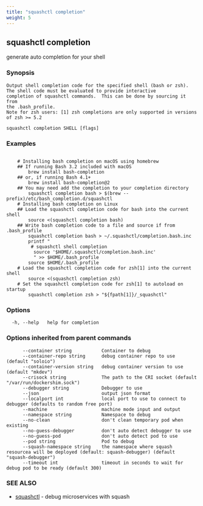 ```yaml
---
title: "squashctl completion"
weight: 5
---
```

## squashctl completion

generate auto completion for your shell

### Synopsis


	Output shell completion code for the specified shell (bash or zsh).
	The shell code must be evaluated to provide interactive
	completion of squashctl commands.  This can be done by sourcing it from
	the .bash_profile.
	Note for zsh users: [1] zsh completions are only supported in versions of zsh >= 5.2

```
squashctl completion SHELL [flags]
```

### Examples

```

	# Installing bash completion on macOS using homebrew
	## If running Bash 3.2 included with macOS
	  	brew install bash-completion
	## or, if running Bash 4.1+
	    brew install bash-completion@2
	## You may need add the completion to your completion directory
	    squashctl completion bash > $(brew --prefix)/etc/bash_completion.d/squashctl
	# Installing bash completion on Linux
	## Load the squashctl completion code for bash into the current shell
	    source <(squashctl completion bash)
	## Write bash completion code to a file and source if from .bash_profile
	    squashctl completion bash > ~/.squashctl/completion.bash.inc
	    printf "
 	     # squashctl shell completion
	      source '$HOME/.squashctl/completion.bash.inc'
	      " >> $HOME/.bash_profile
	    source $HOME/.bash_profile
	# Load the squashctl completion code for zsh[1] into the current shell
	    source <(squashctl completion zsh)
	# Set the squashctl completion code for zsh[1] to autoload on startup
	    squashctl completion zsh > "${fpath[1]}/_squashctl"
```

### Options

```
  -h, --help   help for completion
```

### Options inherited from parent commands

```
      --container string           Container to debug
      --container-repo string      debug container repo to use (default "soloio")
      --container-version string   debug container version to use (default "mkdev")
      --crisock string             The path to the CRI socket (default "/var/run/dockershim.sock")
      --debugger string            Debugger to use
      --json                       output json format
      --localport int              local port to use to connect to debugger (defaults to random free port)
      --machine                    machine mode input and output
      --namespace string           Namespace to debug
      --no-clean                   don't clean temporary pod when existing
      --no-guess-debugger          don't auto detect debugger to use
      --no-guess-pod               don't auto detect pod to use
      --pod string                 Pod to debug
      --squash-namespace string    the namespace where squash resourcea will be deployed (default: squash-debugger) (default "squash-debugger")
      --timeout int                timeout in seconds to wait for debug pod to be ready (default 300)
```

### SEE ALSO

* [squashctl](../squashctl)	 - debug microservices with squash

